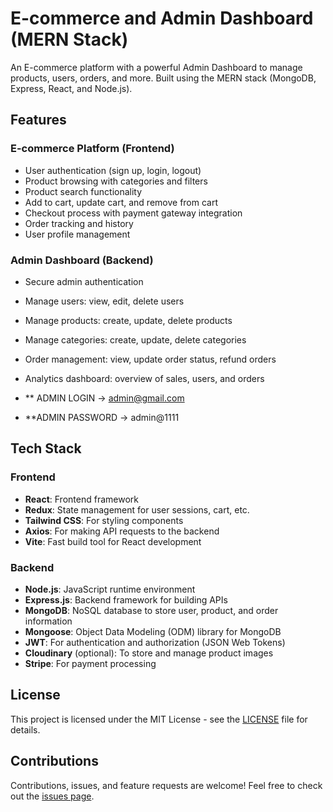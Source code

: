 # E-commerce and Admin Dashboard (MERN Stack)

An E-commerce platform with a powerful Admin Dashboard to manage products, users, orders, and more. Built using the MERN stack (MongoDB, Express, React, and Node.js).

## Features

### E-commerce Platform (Frontend)
- User authentication (sign up, login, logout)
- Product browsing with categories and filters
- Product search functionality
- Add to cart, update cart, and remove from cart
- Checkout process with payment gateway integration 
- Order tracking and history
- User profile management

### Admin Dashboard (Backend)
- Secure admin authentication
- Manage users: view, edit, delete users
- Manage products: create, update, delete products
- Manage categories: create, update, delete categories
- Order management: view, update order status, refund orders
- Analytics dashboard: overview of sales, users, and orders

- ** ADMIN LOGIN -> admin@gmail.com
- **ADMIN PASSWORD -> admin@1111

## Tech Stack

### Frontend
- **React**: Frontend framework
- **Redux**: State management for user sessions, cart, etc.
- **Tailwind CSS**: For styling components
- **Axios**: For making API requests to the backend
- **Vite**: Fast build tool for React development

### Backend
- **Node.js**: JavaScript runtime environment
- **Express.js**: Backend framework for building APIs
- **MongoDB**: NoSQL database to store user, product, and order information
- **Mongoose**: Object Data Modeling (ODM) library for MongoDB
- **JWT**: For authentication and authorization (JSON Web Tokens)
- **Cloudinary** (optional): To store and manage product images
- **Stripe**: For payment processing



## License
This project is licensed under the MIT License - see the [LICENSE](LICENSE) file for details.

## Contributions
Contributions, issues, and feature requests are welcome! Feel free to check out the [issues page](https://github.com/your-repo/issues).

